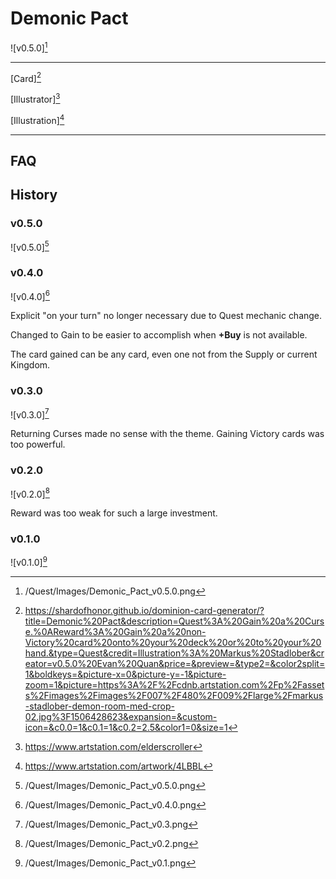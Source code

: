 # Demonic Pact

![v0.5.0][^v0.5.0]

---

[Card][^Card]

[Illustrator][^Illustrator]

[Illustration][^Illustration]

---

## FAQ

## History

### v0.5.0

![v0.5.0][^v0.5.0]

### v0.4.0

![v0.4.0][^v0.4.0]

Explicit "on your turn" no longer necessary due to Quest mechanic change.

Changed to Gain to be easier to accomplish when **+Buy** is not available.

The card gained can be any card, even one not from the Supply or current
Kingdom.

### v0.3.0

![v0.3.0][^v0.3.0]

Returning Curses made no sense with the theme.
Gaining Victory cards was too powerful.

### v0.2.0

![v0.2.0][^v0.2.0]

Reward was too weak for such a large investment.

### v0.1.0

![v0.1.0][^v0.1.0]

[^v0.1.0]: /Quest/Images/Demonic_Pact_v0.1.png
[^v0.2.0]: /Quest/Images/Demonic_Pact_v0.2.png
[^v0.3.0]: /Quest/Images/Demonic_Pact_v0.3.png
[^v0.4.0]: /Quest/Images/Demonic_Pact_v0.4.0.png
[^v0.5.0]: /Quest/Images/Demonic_Pact_v0.5.0.png
[^Card]: https://shardofhonor.github.io/dominion-card-generator/?title=Demonic%20Pact&description=Quest%3A%20Gain%20a%20Curse.%0AReward%3A%20Gain%20a%20non-Victory%20card%20onto%20your%20deck%20or%20to%20your%20hand.&type=Quest&credit=Illustration%3A%20Markus%20Stadlober&creator=v0.5.0%20Evan%20Quan&price=&preview=&type2=&color2split=1&boldkeys=&picture-x=0&picture-y=-1&picture-zoom=1&picture=https%3A%2F%2Fcdnb.artstation.com%2Fp%2Fassets%2Fimages%2Fimages%2F007%2F480%2F009%2Flarge%2Fmarkus-stadlober-demon-room-med-crop-02.jpg%3F1506428623&expansion=&custom-icon=&c0.0=1&c0.1=1&c0.2=2.5&color1=0&size=1
[^Illustrator]: https://www.artstation.com/elderscroller
[^Illustration]: https://www.artstation.com/artwork/4LBBL
